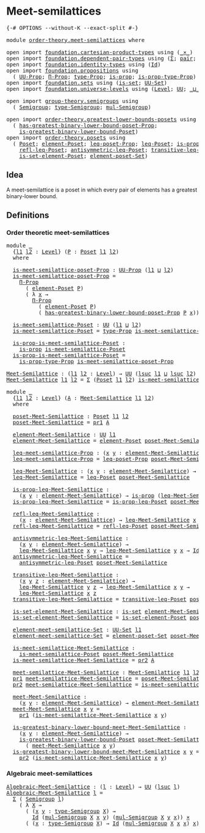 # Meet-semilattices

<pre class="Agda"><a id="30" class="Symbol">{-#</a> <a id="34" class="Keyword">OPTIONS</a> <a id="42" class="Pragma">--without-K</a> <a id="54" class="Pragma">--exact-split</a> <a id="68" class="Symbol">#-}</a>

<a id="73" class="Keyword">module</a> <a id="80" href="order-theory.meet-semilattices.html" class="Module">order-theory.meet-semilattices</a> <a id="111" class="Keyword">where</a>

<a id="118" class="Keyword">open</a> <a id="123" class="Keyword">import</a> <a id="130" href="foundation.cartesian-product-types.html" class="Module">foundation.cartesian-product-types</a> <a id="165" class="Keyword">using</a> <a id="171" class="Symbol">(</a><a id="172" href="foundation-core.cartesian-product-types.html#590" class="Function Operator">_×_</a><a id="175" class="Symbol">)</a>
<a id="177" class="Keyword">open</a> <a id="182" class="Keyword">import</a> <a id="189" href="foundation.dependent-pair-types.html" class="Module">foundation.dependent-pair-types</a> <a id="221" class="Keyword">using</a> <a id="227" class="Symbol">(</a><a id="228" href="foundation-core.dependent-pair-types.html#515" class="Record">Σ</a><a id="229" class="Symbol">;</a> <a id="231" href="foundation-core.dependent-pair-types.html#588" class="InductiveConstructor">pair</a><a id="235" class="Symbol">;</a> <a id="237" href="foundation-core.dependent-pair-types.html#605" class="Field">pr1</a><a id="240" class="Symbol">;</a> <a id="242" href="foundation-core.dependent-pair-types.html#617" class="Field">pr2</a><a id="245" class="Symbol">)</a>
<a id="247" class="Keyword">open</a> <a id="252" class="Keyword">import</a> <a id="259" href="foundation.identity-types.html" class="Module">foundation.identity-types</a> <a id="285" class="Keyword">using</a> <a id="291" class="Symbol">(</a><a id="292" href="foundation-core.identity-types.html#1767" class="Datatype">Id</a><a id="294" class="Symbol">)</a>
<a id="296" class="Keyword">open</a> <a id="301" class="Keyword">import</a> <a id="308" href="foundation.propositions.html" class="Module">foundation.propositions</a> <a id="332" class="Keyword">using</a>
  <a id="340" class="Symbol">(</a> <a id="342" href="foundation-core.propositions.html#1393" class="Function">UU-Prop</a><a id="349" class="Symbol">;</a> <a id="351" href="foundation-core.propositions.html#6694" class="Function">Π-Prop</a><a id="357" class="Symbol">;</a> <a id="359" href="foundation-core.propositions.html#1495" class="Function">type-Prop</a><a id="368" class="Symbol">;</a> <a id="370" href="foundation-core.propositions.html#1309" class="Function">is-prop</a><a id="377" class="Symbol">;</a> <a id="379" href="foundation-core.propositions.html#1562" class="Function">is-prop-type-Prop</a><a id="396" class="Symbol">)</a>
<a id="398" class="Keyword">open</a> <a id="403" class="Keyword">import</a> <a id="410" href="foundation.sets.html" class="Module">foundation.sets</a> <a id="426" class="Keyword">using</a> <a id="432" class="Symbol">(</a><a id="433" href="foundation-core.sets.html#1113" class="Function">is-set</a><a id="439" class="Symbol">;</a> <a id="441" href="foundation-core.sets.html#1190" class="Function">UU-Set</a><a id="447" class="Symbol">)</a>
<a id="449" class="Keyword">open</a> <a id="454" class="Keyword">import</a> <a id="461" href="foundation.universe-levels.html" class="Module">foundation.universe-levels</a> <a id="488" class="Keyword">using</a> <a id="494" class="Symbol">(</a><a id="495" href="Agda.Primitive.html#597" class="Postulate">Level</a><a id="500" class="Symbol">;</a> <a id="502" href="foundation-core.universe-levels.html#235" class="Primitive">UU</a><a id="504" class="Symbol">;</a> <a id="506" href="Agda.Primitive.html#810" class="Primitive Operator">_⊔_</a><a id="509" class="Symbol">;</a> <a id="511" href="Agda.Primitive.html#780" class="Primitive">lsuc</a><a id="515" class="Symbol">)</a>

<a id="518" class="Keyword">open</a> <a id="523" class="Keyword">import</a> <a id="530" href="group-theory.semigroups.html" class="Module">group-theory.semigroups</a> <a id="554" class="Keyword">using</a>
  <a id="562" class="Symbol">(</a> <a id="564" href="group-theory.semigroups.html#750" class="Function">Semigroup</a><a id="573" class="Symbol">;</a> <a id="575" href="group-theory.semigroups.html#946" class="Function">type-Semigroup</a><a id="589" class="Symbol">;</a> <a id="591" href="group-theory.semigroups.html#1228" class="Function">mul-Semigroup</a><a id="604" class="Symbol">)</a>

<a id="607" class="Keyword">open</a> <a id="612" class="Keyword">import</a> <a id="619" href="order-theory.greatest-lower-bounds-posets.html" class="Module">order-theory.greatest-lower-bounds-posets</a> <a id="661" class="Keyword">using</a>
  <a id="669" class="Symbol">(</a> <a id="671" href="order-theory.greatest-lower-bounds-posets.html#3394" class="Function">has-greatest-binary-lower-bound-poset-Prop</a><a id="713" class="Symbol">;</a>
    <a id="719" href="order-theory.greatest-lower-bounds-posets.html#2021" class="Function">is-greatest-binary-lower-bound-Poset</a><a id="755" class="Symbol">)</a>
<a id="757" class="Keyword">open</a> <a id="762" class="Keyword">import</a> <a id="769" href="order-theory.posets.html" class="Module">order-theory.posets</a> <a id="789" class="Keyword">using</a>
  <a id="797" class="Symbol">(</a> <a id="799" href="order-theory.posets.html#731" class="Function">Poset</a><a id="804" class="Symbol">;</a> <a id="806" href="order-theory.posets.html#1145" class="Function">element-Poset</a><a id="819" class="Symbol">;</a> <a id="821" href="order-theory.posets.html#1194" class="Function">leq-poset-Prop</a><a id="835" class="Symbol">;</a> <a id="837" href="order-theory.posets.html#1280" class="Function">leq-Poset</a><a id="846" class="Symbol">;</a> <a id="848" href="order-theory.posets.html#1375" class="Function">is-prop-leq-Poset</a><a id="865" class="Symbol">;</a>
    <a id="871" href="order-theory.posets.html#1511" class="Function">refl-leq-Poset</a><a id="885" class="Symbol">;</a> <a id="887" href="order-theory.posets.html#1983" class="Function">antisymmetric-leq-Poset</a><a id="910" class="Symbol">;</a> <a id="912" href="order-theory.posets.html#1610" class="Function">transitive-leq-Poset</a><a id="932" class="Symbol">;</a>
    <a id="938" href="order-theory.posets.html#2125" class="Function">is-set-element-Poset</a><a id="958" class="Symbol">;</a> <a id="960" href="order-theory.posets.html#2464" class="Function">element-poset-Set</a><a id="977" class="Symbol">)</a>
</pre>
## Idea

A meet-semilattice is a poset in which every pair of elements has a greatest binary-lower bound.

## Definitions

### Order theoretic meet-semilattices

<pre class="Agda"><a id="1154" class="Keyword">module</a> <a id="1161" href="order-theory.meet-semilattices.html#1161" class="Module">_</a>
  <a id="1165" class="Symbol">{</a><a id="1166" href="order-theory.meet-semilattices.html#1166" class="Bound">l1</a> <a id="1169" href="order-theory.meet-semilattices.html#1169" class="Bound">l2</a> <a id="1172" class="Symbol">:</a> <a id="1174" href="Agda.Primitive.html#597" class="Postulate">Level</a><a id="1179" class="Symbol">}</a> <a id="1181" class="Symbol">(</a><a id="1182" href="order-theory.meet-semilattices.html#1182" class="Bound">P</a> <a id="1184" class="Symbol">:</a> <a id="1186" href="order-theory.posets.html#731" class="Function">Poset</a> <a id="1192" href="order-theory.meet-semilattices.html#1166" class="Bound">l1</a> <a id="1195" href="order-theory.meet-semilattices.html#1169" class="Bound">l2</a><a id="1197" class="Symbol">)</a>
  <a id="1201" class="Keyword">where</a>

  <a id="1210" href="order-theory.meet-semilattices.html#1210" class="Function">is-meet-semilattice-poset-Prop</a> <a id="1241" class="Symbol">:</a> <a id="1243" href="foundation-core.propositions.html#1393" class="Function">UU-Prop</a> <a id="1251" class="Symbol">(</a><a id="1252" href="order-theory.meet-semilattices.html#1166" class="Bound">l1</a> <a id="1255" href="Agda.Primitive.html#810" class="Primitive Operator">⊔</a> <a id="1257" href="order-theory.meet-semilattices.html#1169" class="Bound">l2</a><a id="1259" class="Symbol">)</a>
  <a id="1263" href="order-theory.meet-semilattices.html#1210" class="Function">is-meet-semilattice-poset-Prop</a> <a id="1294" class="Symbol">=</a>
    <a id="1300" href="foundation-core.propositions.html#6694" class="Function">Π-Prop</a>
      <a id="1313" class="Symbol">(</a> <a id="1315" href="order-theory.posets.html#1145" class="Function">element-Poset</a> <a id="1329" href="order-theory.meet-semilattices.html#1182" class="Bound">P</a><a id="1330" class="Symbol">)</a>
      <a id="1338" class="Symbol">(</a> <a id="1340" class="Symbol">λ</a> <a id="1342" href="order-theory.meet-semilattices.html#1342" class="Bound">x</a> <a id="1344" class="Symbol">→</a>
        <a id="1354" href="foundation-core.propositions.html#6694" class="Function">Π-Prop</a>
          <a id="1371" class="Symbol">(</a> <a id="1373" href="order-theory.posets.html#1145" class="Function">element-Poset</a> <a id="1387" href="order-theory.meet-semilattices.html#1182" class="Bound">P</a><a id="1388" class="Symbol">)</a>
          <a id="1400" class="Symbol">(</a> <a id="1402" href="order-theory.greatest-lower-bounds-posets.html#3394" class="Function">has-greatest-binary-lower-bound-poset-Prop</a> <a id="1445" href="order-theory.meet-semilattices.html#1182" class="Bound">P</a> <a id="1447" href="order-theory.meet-semilattices.html#1342" class="Bound">x</a><a id="1448" class="Symbol">))</a>

  <a id="1454" href="order-theory.meet-semilattices.html#1454" class="Function">is-meet-semilattice-Poset</a> <a id="1480" class="Symbol">:</a> <a id="1482" href="foundation-core.universe-levels.html#235" class="Primitive">UU</a> <a id="1485" class="Symbol">(</a><a id="1486" href="order-theory.meet-semilattices.html#1166" class="Bound">l1</a> <a id="1489" href="Agda.Primitive.html#810" class="Primitive Operator">⊔</a> <a id="1491" href="order-theory.meet-semilattices.html#1169" class="Bound">l2</a><a id="1493" class="Symbol">)</a>
  <a id="1497" href="order-theory.meet-semilattices.html#1454" class="Function">is-meet-semilattice-Poset</a> <a id="1523" class="Symbol">=</a> <a id="1525" href="foundation-core.propositions.html#1495" class="Function">type-Prop</a> <a id="1535" href="order-theory.meet-semilattices.html#1210" class="Function">is-meet-semilattice-poset-Prop</a>

  <a id="1569" href="order-theory.meet-semilattices.html#1569" class="Function">is-prop-is-meet-semilattice-Poset</a> <a id="1603" class="Symbol">:</a>
    <a id="1609" href="foundation-core.propositions.html#1309" class="Function">is-prop</a> <a id="1617" href="order-theory.meet-semilattices.html#1454" class="Function">is-meet-semilattice-Poset</a>
  <a id="1645" href="order-theory.meet-semilattices.html#1569" class="Function">is-prop-is-meet-semilattice-Poset</a> <a id="1679" class="Symbol">=</a>
    <a id="1685" href="foundation-core.propositions.html#1562" class="Function">is-prop-type-Prop</a> <a id="1703" href="order-theory.meet-semilattices.html#1210" class="Function">is-meet-semilattice-poset-Prop</a>

<a id="Meet-Semilattice"></a><a id="1735" href="order-theory.meet-semilattices.html#1735" class="Function">Meet-Semilattice</a> <a id="1752" class="Symbol">:</a> <a id="1754" class="Symbol">(</a><a id="1755" href="order-theory.meet-semilattices.html#1755" class="Bound">l1</a> <a id="1758" href="order-theory.meet-semilattices.html#1758" class="Bound">l2</a> <a id="1761" class="Symbol">:</a> <a id="1763" href="Agda.Primitive.html#597" class="Postulate">Level</a><a id="1768" class="Symbol">)</a> <a id="1770" class="Symbol">→</a> <a id="1772" href="foundation-core.universe-levels.html#235" class="Primitive">UU</a> <a id="1775" class="Symbol">(</a><a id="1776" href="Agda.Primitive.html#780" class="Primitive">lsuc</a> <a id="1781" href="order-theory.meet-semilattices.html#1755" class="Bound">l1</a> <a id="1784" href="Agda.Primitive.html#810" class="Primitive Operator">⊔</a> <a id="1786" href="Agda.Primitive.html#780" class="Primitive">lsuc</a> <a id="1791" href="order-theory.meet-semilattices.html#1758" class="Bound">l2</a><a id="1793" class="Symbol">)</a>
<a id="1795" href="order-theory.meet-semilattices.html#1735" class="Function">Meet-Semilattice</a> <a id="1812" href="order-theory.meet-semilattices.html#1812" class="Bound">l1</a> <a id="1815" href="order-theory.meet-semilattices.html#1815" class="Bound">l2</a> <a id="1818" class="Symbol">=</a> <a id="1820" href="foundation-core.dependent-pair-types.html#515" class="Record">Σ</a> <a id="1822" class="Symbol">(</a><a id="1823" href="order-theory.posets.html#731" class="Function">Poset</a> <a id="1829" href="order-theory.meet-semilattices.html#1812" class="Bound">l1</a> <a id="1832" href="order-theory.meet-semilattices.html#1815" class="Bound">l2</a><a id="1834" class="Symbol">)</a> <a id="1836" href="order-theory.meet-semilattices.html#1454" class="Function">is-meet-semilattice-Poset</a>

<a id="1863" class="Keyword">module</a> <a id="1870" href="order-theory.meet-semilattices.html#1870" class="Module">_</a>
  <a id="1874" class="Symbol">{</a><a id="1875" href="order-theory.meet-semilattices.html#1875" class="Bound">l1</a> <a id="1878" href="order-theory.meet-semilattices.html#1878" class="Bound">l2</a> <a id="1881" class="Symbol">:</a> <a id="1883" href="Agda.Primitive.html#597" class="Postulate">Level</a><a id="1888" class="Symbol">}</a> <a id="1890" class="Symbol">(</a><a id="1891" href="order-theory.meet-semilattices.html#1891" class="Bound">A</a> <a id="1893" class="Symbol">:</a> <a id="1895" href="order-theory.meet-semilattices.html#1735" class="Function">Meet-Semilattice</a> <a id="1912" href="order-theory.meet-semilattices.html#1875" class="Bound">l1</a> <a id="1915" href="order-theory.meet-semilattices.html#1878" class="Bound">l2</a><a id="1917" class="Symbol">)</a>
  <a id="1921" class="Keyword">where</a>

  <a id="1930" href="order-theory.meet-semilattices.html#1930" class="Function">poset-Meet-Semilattice</a> <a id="1953" class="Symbol">:</a> <a id="1955" href="order-theory.posets.html#731" class="Function">Poset</a> <a id="1961" href="order-theory.meet-semilattices.html#1875" class="Bound">l1</a> <a id="1964" href="order-theory.meet-semilattices.html#1878" class="Bound">l2</a>
  <a id="1969" href="order-theory.meet-semilattices.html#1930" class="Function">poset-Meet-Semilattice</a> <a id="1992" class="Symbol">=</a> <a id="1994" href="foundation-core.dependent-pair-types.html#605" class="Field">pr1</a> <a id="1998" href="order-theory.meet-semilattices.html#1891" class="Bound">A</a>

  <a id="2003" href="order-theory.meet-semilattices.html#2003" class="Function">element-Meet-Semilattice</a> <a id="2028" class="Symbol">:</a> <a id="2030" href="foundation-core.universe-levels.html#235" class="Primitive">UU</a> <a id="2033" href="order-theory.meet-semilattices.html#1875" class="Bound">l1</a>
  <a id="2038" href="order-theory.meet-semilattices.html#2003" class="Function">element-Meet-Semilattice</a> <a id="2063" class="Symbol">=</a> <a id="2065" href="order-theory.posets.html#1145" class="Function">element-Poset</a> <a id="2079" href="order-theory.meet-semilattices.html#1930" class="Function">poset-Meet-Semilattice</a>

  <a id="2105" href="order-theory.meet-semilattices.html#2105" class="Function">leq-meet-semilattice-Prop</a> <a id="2131" class="Symbol">:</a> <a id="2133" class="Symbol">(</a><a id="2134" href="order-theory.meet-semilattices.html#2134" class="Bound">x</a> <a id="2136" href="order-theory.meet-semilattices.html#2136" class="Bound">y</a> <a id="2138" class="Symbol">:</a> <a id="2140" href="order-theory.meet-semilattices.html#2003" class="Function">element-Meet-Semilattice</a><a id="2164" class="Symbol">)</a> <a id="2166" class="Symbol">→</a> <a id="2168" href="foundation-core.propositions.html#1393" class="Function">UU-Prop</a> <a id="2176" href="order-theory.meet-semilattices.html#1878" class="Bound">l2</a>
  <a id="2181" href="order-theory.meet-semilattices.html#2105" class="Function">leq-meet-semilattice-Prop</a> <a id="2207" class="Symbol">=</a> <a id="2209" href="order-theory.posets.html#1194" class="Function">leq-poset-Prop</a> <a id="2224" href="order-theory.meet-semilattices.html#1930" class="Function">poset-Meet-Semilattice</a>

  <a id="2250" href="order-theory.meet-semilattices.html#2250" class="Function">leq-Meet-Semilattice</a> <a id="2271" class="Symbol">:</a> <a id="2273" class="Symbol">(</a><a id="2274" href="order-theory.meet-semilattices.html#2274" class="Bound">x</a> <a id="2276" href="order-theory.meet-semilattices.html#2276" class="Bound">y</a> <a id="2278" class="Symbol">:</a> <a id="2280" href="order-theory.meet-semilattices.html#2003" class="Function">element-Meet-Semilattice</a><a id="2304" class="Symbol">)</a> <a id="2306" class="Symbol">→</a> <a id="2308" href="foundation-core.universe-levels.html#235" class="Primitive">UU</a> <a id="2311" href="order-theory.meet-semilattices.html#1878" class="Bound">l2</a>
  <a id="2316" href="order-theory.meet-semilattices.html#2250" class="Function">leq-Meet-Semilattice</a> <a id="2337" class="Symbol">=</a> <a id="2339" href="order-theory.posets.html#1280" class="Function">leq-Poset</a> <a id="2349" href="order-theory.meet-semilattices.html#1930" class="Function">poset-Meet-Semilattice</a>

  <a id="2375" href="order-theory.meet-semilattices.html#2375" class="Function">is-prop-leq-Meet-Semilattice</a> <a id="2404" class="Symbol">:</a>
    <a id="2410" class="Symbol">(</a><a id="2411" href="order-theory.meet-semilattices.html#2411" class="Bound">x</a> <a id="2413" href="order-theory.meet-semilattices.html#2413" class="Bound">y</a> <a id="2415" class="Symbol">:</a> <a id="2417" href="order-theory.meet-semilattices.html#2003" class="Function">element-Meet-Semilattice</a><a id="2441" class="Symbol">)</a> <a id="2443" class="Symbol">→</a> <a id="2445" href="foundation-core.propositions.html#1309" class="Function">is-prop</a> <a id="2453" class="Symbol">(</a><a id="2454" href="order-theory.meet-semilattices.html#2250" class="Function">leq-Meet-Semilattice</a> <a id="2475" href="order-theory.meet-semilattices.html#2411" class="Bound">x</a> <a id="2477" href="order-theory.meet-semilattices.html#2413" class="Bound">y</a><a id="2478" class="Symbol">)</a>
  <a id="2482" href="order-theory.meet-semilattices.html#2375" class="Function">is-prop-leq-Meet-Semilattice</a> <a id="2511" class="Symbol">=</a> <a id="2513" href="order-theory.posets.html#1375" class="Function">is-prop-leq-Poset</a> <a id="2531" href="order-theory.meet-semilattices.html#1930" class="Function">poset-Meet-Semilattice</a>

  <a id="2557" href="order-theory.meet-semilattices.html#2557" class="Function">refl-leq-Meet-Semilattice</a> <a id="2583" class="Symbol">:</a>
    <a id="2589" class="Symbol">(</a><a id="2590" href="order-theory.meet-semilattices.html#2590" class="Bound">x</a> <a id="2592" class="Symbol">:</a> <a id="2594" href="order-theory.meet-semilattices.html#2003" class="Function">element-Meet-Semilattice</a><a id="2618" class="Symbol">)</a> <a id="2620" class="Symbol">→</a> <a id="2622" href="order-theory.meet-semilattices.html#2250" class="Function">leq-Meet-Semilattice</a> <a id="2643" href="order-theory.meet-semilattices.html#2590" class="Bound">x</a> <a id="2645" href="order-theory.meet-semilattices.html#2590" class="Bound">x</a>
  <a id="2649" href="order-theory.meet-semilattices.html#2557" class="Function">refl-leq-Meet-Semilattice</a> <a id="2675" class="Symbol">=</a> <a id="2677" href="order-theory.posets.html#1511" class="Function">refl-leq-Poset</a> <a id="2692" href="order-theory.meet-semilattices.html#1930" class="Function">poset-Meet-Semilattice</a>

  <a id="2718" href="order-theory.meet-semilattices.html#2718" class="Function">antisymmetric-leq-Meet-Semilattice</a> <a id="2753" class="Symbol">:</a>
    <a id="2759" class="Symbol">(</a><a id="2760" href="order-theory.meet-semilattices.html#2760" class="Bound">x</a> <a id="2762" href="order-theory.meet-semilattices.html#2762" class="Bound">y</a> <a id="2764" class="Symbol">:</a> <a id="2766" href="order-theory.meet-semilattices.html#2003" class="Function">element-Meet-Semilattice</a><a id="2790" class="Symbol">)</a> <a id="2792" class="Symbol">→</a>
    <a id="2798" href="order-theory.meet-semilattices.html#2250" class="Function">leq-Meet-Semilattice</a> <a id="2819" href="order-theory.meet-semilattices.html#2760" class="Bound">x</a> <a id="2821" href="order-theory.meet-semilattices.html#2762" class="Bound">y</a> <a id="2823" class="Symbol">→</a> <a id="2825" href="order-theory.meet-semilattices.html#2250" class="Function">leq-Meet-Semilattice</a> <a id="2846" href="order-theory.meet-semilattices.html#2762" class="Bound">y</a> <a id="2848" href="order-theory.meet-semilattices.html#2760" class="Bound">x</a> <a id="2850" class="Symbol">→</a> <a id="2852" href="foundation-core.identity-types.html#1767" class="Datatype">Id</a> <a id="2855" href="order-theory.meet-semilattices.html#2760" class="Bound">x</a> <a id="2857" href="order-theory.meet-semilattices.html#2762" class="Bound">y</a>
  <a id="2861" href="order-theory.meet-semilattices.html#2718" class="Function">antisymmetric-leq-Meet-Semilattice</a> <a id="2896" class="Symbol">=</a>
    <a id="2902" href="order-theory.posets.html#1983" class="Function">antisymmetric-leq-Poset</a> <a id="2926" href="order-theory.meet-semilattices.html#1930" class="Function">poset-Meet-Semilattice</a>

  <a id="2952" href="order-theory.meet-semilattices.html#2952" class="Function">transitive-leq-Meet-Semilattice</a> <a id="2984" class="Symbol">:</a>
    <a id="2990" class="Symbol">(</a><a id="2991" href="order-theory.meet-semilattices.html#2991" class="Bound">x</a> <a id="2993" href="order-theory.meet-semilattices.html#2993" class="Bound">y</a> <a id="2995" href="order-theory.meet-semilattices.html#2995" class="Bound">z</a> <a id="2997" class="Symbol">:</a> <a id="2999" href="order-theory.meet-semilattices.html#2003" class="Function">element-Meet-Semilattice</a><a id="3023" class="Symbol">)</a> <a id="3025" class="Symbol">→</a>
    <a id="3031" href="order-theory.meet-semilattices.html#2250" class="Function">leq-Meet-Semilattice</a> <a id="3052" href="order-theory.meet-semilattices.html#2993" class="Bound">y</a> <a id="3054" href="order-theory.meet-semilattices.html#2995" class="Bound">z</a> <a id="3056" class="Symbol">→</a> <a id="3058" href="order-theory.meet-semilattices.html#2250" class="Function">leq-Meet-Semilattice</a> <a id="3079" href="order-theory.meet-semilattices.html#2991" class="Bound">x</a> <a id="3081" href="order-theory.meet-semilattices.html#2993" class="Bound">y</a> <a id="3083" class="Symbol">→</a>
    <a id="3089" href="order-theory.meet-semilattices.html#2250" class="Function">leq-Meet-Semilattice</a> <a id="3110" href="order-theory.meet-semilattices.html#2991" class="Bound">x</a> <a id="3112" href="order-theory.meet-semilattices.html#2995" class="Bound">z</a>
  <a id="3116" href="order-theory.meet-semilattices.html#2952" class="Function">transitive-leq-Meet-Semilattice</a> <a id="3148" class="Symbol">=</a> <a id="3150" href="order-theory.posets.html#1610" class="Function">transitive-leq-Poset</a> <a id="3171" href="order-theory.meet-semilattices.html#1930" class="Function">poset-Meet-Semilattice</a>

  <a id="3197" href="order-theory.meet-semilattices.html#3197" class="Function">is-set-element-Meet-Semilattice</a> <a id="3229" class="Symbol">:</a> <a id="3231" href="foundation-core.sets.html#1113" class="Function">is-set</a> <a id="3238" href="order-theory.meet-semilattices.html#2003" class="Function">element-Meet-Semilattice</a>
  <a id="3265" href="order-theory.meet-semilattices.html#3197" class="Function">is-set-element-Meet-Semilattice</a> <a id="3297" class="Symbol">=</a> <a id="3299" href="order-theory.posets.html#2125" class="Function">is-set-element-Poset</a> <a id="3320" href="order-theory.meet-semilattices.html#1930" class="Function">poset-Meet-Semilattice</a>

  <a id="3346" href="order-theory.meet-semilattices.html#3346" class="Function">element-meet-semilattice-Set</a> <a id="3375" class="Symbol">:</a> <a id="3377" href="foundation-core.sets.html#1190" class="Function">UU-Set</a> <a id="3384" href="order-theory.meet-semilattices.html#1875" class="Bound">l1</a>
  <a id="3389" href="order-theory.meet-semilattices.html#3346" class="Function">element-meet-semilattice-Set</a> <a id="3418" class="Symbol">=</a> <a id="3420" href="order-theory.posets.html#2464" class="Function">element-poset-Set</a> <a id="3438" href="order-theory.meet-semilattices.html#1930" class="Function">poset-Meet-Semilattice</a>

  <a id="3464" href="order-theory.meet-semilattices.html#3464" class="Function">is-meet-semilattice-Meet-Semilattice</a> <a id="3501" class="Symbol">:</a>
    <a id="3507" href="order-theory.meet-semilattices.html#1454" class="Function">is-meet-semilattice-Poset</a> <a id="3533" href="order-theory.meet-semilattices.html#1930" class="Function">poset-Meet-Semilattice</a>
  <a id="3558" href="order-theory.meet-semilattices.html#3464" class="Function">is-meet-semilattice-Meet-Semilattice</a> <a id="3595" class="Symbol">=</a> <a id="3597" href="foundation-core.dependent-pair-types.html#617" class="Field">pr2</a> <a id="3601" href="order-theory.meet-semilattices.html#1891" class="Bound">A</a>

  <a id="3606" href="order-theory.meet-semilattices.html#3606" class="Function">meet-semilattice-Meet-Semilattice</a> <a id="3640" class="Symbol">:</a> <a id="3642" href="order-theory.meet-semilattices.html#1735" class="Function">Meet-Semilattice</a> <a id="3659" href="order-theory.meet-semilattices.html#1875" class="Bound">l1</a> <a id="3662" href="order-theory.meet-semilattices.html#1878" class="Bound">l2</a>
  <a id="3667" href="foundation-core.dependent-pair-types.html#605" class="Field">pr1</a> <a id="3671" href="order-theory.meet-semilattices.html#3606" class="Function">meet-semilattice-Meet-Semilattice</a> <a id="3705" class="Symbol">=</a> <a id="3707" href="order-theory.meet-semilattices.html#1930" class="Function">poset-Meet-Semilattice</a>
  <a id="3732" href="foundation-core.dependent-pair-types.html#617" class="Field">pr2</a> <a id="3736" href="order-theory.meet-semilattices.html#3606" class="Function">meet-semilattice-Meet-Semilattice</a> <a id="3770" class="Symbol">=</a> <a id="3772" href="order-theory.meet-semilattices.html#3464" class="Function">is-meet-semilattice-Meet-Semilattice</a>

  <a id="3812" href="order-theory.meet-semilattices.html#3812" class="Function">meet-Meet-Semilattice</a> <a id="3834" class="Symbol">:</a>
    <a id="3840" class="Symbol">(</a><a id="3841" href="order-theory.meet-semilattices.html#3841" class="Bound">x</a> <a id="3843" href="order-theory.meet-semilattices.html#3843" class="Bound">y</a> <a id="3845" class="Symbol">:</a> <a id="3847" href="order-theory.meet-semilattices.html#2003" class="Function">element-Meet-Semilattice</a><a id="3871" class="Symbol">)</a> <a id="3873" class="Symbol">→</a> <a id="3875" href="order-theory.meet-semilattices.html#2003" class="Function">element-Meet-Semilattice</a>
  <a id="3902" href="order-theory.meet-semilattices.html#3812" class="Function">meet-Meet-Semilattice</a> <a id="3924" href="order-theory.meet-semilattices.html#3924" class="Bound">x</a> <a id="3926" href="order-theory.meet-semilattices.html#3926" class="Bound">y</a> <a id="3928" class="Symbol">=</a>
    <a id="3934" href="foundation-core.dependent-pair-types.html#605" class="Field">pr1</a> <a id="3938" class="Symbol">(</a><a id="3939" href="order-theory.meet-semilattices.html#3464" class="Function">is-meet-semilattice-Meet-Semilattice</a> <a id="3976" href="order-theory.meet-semilattices.html#3924" class="Bound">x</a> <a id="3978" href="order-theory.meet-semilattices.html#3926" class="Bound">y</a><a id="3979" class="Symbol">)</a>

  <a id="3984" href="order-theory.meet-semilattices.html#3984" class="Function">is-greatest-binary-lower-bound-meet-Meet-Semilattice</a> <a id="4037" class="Symbol">:</a>
    <a id="4043" class="Symbol">(</a><a id="4044" href="order-theory.meet-semilattices.html#4044" class="Bound">x</a> <a id="4046" href="order-theory.meet-semilattices.html#4046" class="Bound">y</a> <a id="4048" class="Symbol">:</a> <a id="4050" href="order-theory.meet-semilattices.html#2003" class="Function">element-Meet-Semilattice</a><a id="4074" class="Symbol">)</a> <a id="4076" class="Symbol">→</a>
    <a id="4082" href="order-theory.greatest-lower-bounds-posets.html#2021" class="Function">is-greatest-binary-lower-bound-Poset</a> <a id="4119" href="order-theory.meet-semilattices.html#1930" class="Function">poset-Meet-Semilattice</a> <a id="4142" href="order-theory.meet-semilattices.html#4044" class="Bound">x</a> <a id="4144" href="order-theory.meet-semilattices.html#4046" class="Bound">y</a>
      <a id="4152" class="Symbol">(</a> <a id="4154" href="order-theory.meet-semilattices.html#3812" class="Function">meet-Meet-Semilattice</a> <a id="4176" href="order-theory.meet-semilattices.html#4044" class="Bound">x</a> <a id="4178" href="order-theory.meet-semilattices.html#4046" class="Bound">y</a><a id="4179" class="Symbol">)</a>
  <a id="4183" href="order-theory.meet-semilattices.html#3984" class="Function">is-greatest-binary-lower-bound-meet-Meet-Semilattice</a> <a id="4236" href="order-theory.meet-semilattices.html#4236" class="Bound">x</a> <a id="4238" href="order-theory.meet-semilattices.html#4238" class="Bound">y</a> <a id="4240" class="Symbol">=</a>
    <a id="4246" href="foundation-core.dependent-pair-types.html#617" class="Field">pr2</a> <a id="4250" class="Symbol">(</a><a id="4251" href="order-theory.meet-semilattices.html#3464" class="Function">is-meet-semilattice-Meet-Semilattice</a> <a id="4288" href="order-theory.meet-semilattices.html#4236" class="Bound">x</a> <a id="4290" href="order-theory.meet-semilattices.html#4238" class="Bound">y</a><a id="4291" class="Symbol">)</a>
</pre>
### Algebraic meet-semilattices

<pre class="Agda"><a id="Algebraic-Meet-Semilattice"></a><a id="4339" href="order-theory.meet-semilattices.html#4339" class="Function">Algebraic-Meet-Semilattice</a> <a id="4366" class="Symbol">:</a> <a id="4368" class="Symbol">(</a><a id="4369" href="order-theory.meet-semilattices.html#4369" class="Bound">l</a> <a id="4371" class="Symbol">:</a> <a id="4373" href="Agda.Primitive.html#597" class="Postulate">Level</a><a id="4378" class="Symbol">)</a> <a id="4380" class="Symbol">→</a> <a id="4382" href="foundation-core.universe-levels.html#235" class="Primitive">UU</a> <a id="4385" class="Symbol">(</a><a id="4386" href="Agda.Primitive.html#780" class="Primitive">lsuc</a> <a id="4391" href="order-theory.meet-semilattices.html#4369" class="Bound">l</a><a id="4392" class="Symbol">)</a>
<a id="4394" href="order-theory.meet-semilattices.html#4339" class="Function">Algebraic-Meet-Semilattice</a> <a id="4421" href="order-theory.meet-semilattices.html#4421" class="Bound">l</a> <a id="4423" class="Symbol">=</a>
  <a id="4427" href="foundation-core.dependent-pair-types.html#515" class="Record">Σ</a> <a id="4429" class="Symbol">(</a> <a id="4431" href="group-theory.semigroups.html#750" class="Function">Semigroup</a> <a id="4441" href="order-theory.meet-semilattices.html#4421" class="Bound">l</a><a id="4442" class="Symbol">)</a>
    <a id="4448" class="Symbol">(</a> <a id="4450" class="Symbol">λ</a> <a id="4452" href="order-theory.meet-semilattices.html#4452" class="Bound">X</a> <a id="4454" class="Symbol">→</a>
      <a id="4462" class="Symbol">(</a> <a id="4464" class="Symbol">(</a><a id="4465" href="order-theory.meet-semilattices.html#4465" class="Bound">x</a> <a id="4467" href="order-theory.meet-semilattices.html#4467" class="Bound">y</a> <a id="4469" class="Symbol">:</a> <a id="4471" href="group-theory.semigroups.html#946" class="Function">type-Semigroup</a> <a id="4486" href="order-theory.meet-semilattices.html#4452" class="Bound">X</a><a id="4487" class="Symbol">)</a> <a id="4489" class="Symbol">→</a>
        <a id="4499" href="foundation-core.identity-types.html#1767" class="Datatype">Id</a> <a id="4502" class="Symbol">(</a><a id="4503" href="group-theory.semigroups.html#1228" class="Function">mul-Semigroup</a> <a id="4517" href="order-theory.meet-semilattices.html#4452" class="Bound">X</a> <a id="4519" href="order-theory.meet-semilattices.html#4465" class="Bound">x</a> <a id="4521" href="order-theory.meet-semilattices.html#4467" class="Bound">y</a><a id="4522" class="Symbol">)</a> <a id="4524" class="Symbol">(</a><a id="4525" href="group-theory.semigroups.html#1228" class="Function">mul-Semigroup</a> <a id="4539" href="order-theory.meet-semilattices.html#4452" class="Bound">X</a> <a id="4541" href="order-theory.meet-semilattices.html#4467" class="Bound">y</a> <a id="4543" href="order-theory.meet-semilattices.html#4465" class="Bound">x</a><a id="4544" class="Symbol">))</a> <a id="4547" href="foundation-core.cartesian-product-types.html#590" class="Function Operator">×</a>
      <a id="4555" class="Symbol">(</a> <a id="4557" class="Symbol">(</a><a id="4558" href="order-theory.meet-semilattices.html#4558" class="Bound">x</a> <a id="4560" class="Symbol">:</a> <a id="4562" href="group-theory.semigroups.html#946" class="Function">type-Semigroup</a> <a id="4577" href="order-theory.meet-semilattices.html#4452" class="Bound">X</a><a id="4578" class="Symbol">)</a> <a id="4580" class="Symbol">→</a> <a id="4582" href="foundation-core.identity-types.html#1767" class="Datatype">Id</a> <a id="4585" class="Symbol">(</a><a id="4586" href="group-theory.semigroups.html#1228" class="Function">mul-Semigroup</a> <a id="4600" href="order-theory.meet-semilattices.html#4452" class="Bound">X</a> <a id="4602" href="order-theory.meet-semilattices.html#4558" class="Bound">x</a> <a id="4604" href="order-theory.meet-semilattices.html#4558" class="Bound">x</a><a id="4605" class="Symbol">)</a> <a id="4607" href="order-theory.meet-semilattices.html#4558" class="Bound">x</a><a id="4608" class="Symbol">))</a>
</pre>